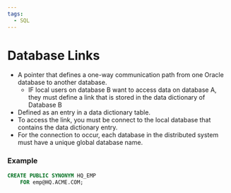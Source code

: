 ```yaml
---
tags:
  - SQL
---
```

# Database Links
- A pointer that defines a one-way communication path from one Oracle database to another database.
	- IF local users on database B want to access data on database A, they must define a link that is stored in the data dictionary of Database B
- Defined as an entry in a data dictionary table.
- To access the link, you must be connect to the local database that contains the data dictionary entry.
- For the connection to occur, each database in the distributed system must have a unique global database name.

### Example
```SQL
CREATE PUBLIC SYNONYM HQ_EMP
	FOR emp@HQ.ACME.COM;
```


